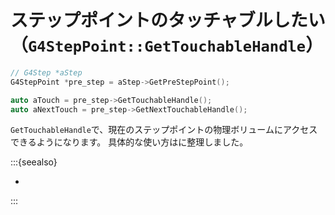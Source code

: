 # ステップポイントのタッチャブルしたい（``G4StepPoint::GetTouchableHandle``）

```cpp
// G4Step *aStep
G4StepPoint *pre_step = aStep->GetPreStepPoint();

auto aTouch = pre_step->GetTouchableHandle();
auto aNextTouch = pre_step->GetNextTouchableHandle();
```

``GetTouchableHandle``で、現在のステップポイントの物理ボリュームにアクセスできるようになります。
具体的な使い方は[](./geant4-touchable.md)に整理しました。

:::{seealso}

- [](./geant4-step-steppoint-volume.md)

:::
